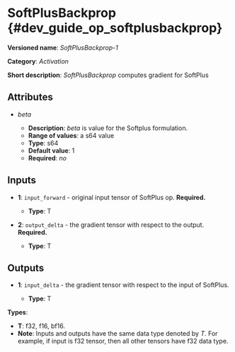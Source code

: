 # SoftPlusBackprop {#dev_guide_op_softplusbackprop}

**Versioned name**: *SoftPlusBackprop-1*

**Category**: *Activation*

**Short description**: *SoftPlusBackprop* computes gradient for SoftPlus

## Attributes

* *beta*

  * **Description**: *beta* is value for the Softplus formulation.
  * **Range of values**: a s64 value
  * **Type**: s64
  * **Default value**: 1
  * **Required**: *no*

## Inputs

* **1**: ``input_forward`` - original input tensor of SoftPlus op. **Required.**

  * **Type**: T

* **2**: ``output_delta`` - the gradient tensor with respect to the output.
  **Required.**

  * **Type**: T

## Outputs

* **1**: ``input_delta`` - the gradient tensor with respect to the input of
  SoftPlus.

  * **Type**: T

**Types**:

* **T**: f32, f16, bf16.
* **Note**: Inputs and outputs have the same data type denoted by *T*. For
  example, if input is f32 tensor, then all other tensors have f32 data type.
